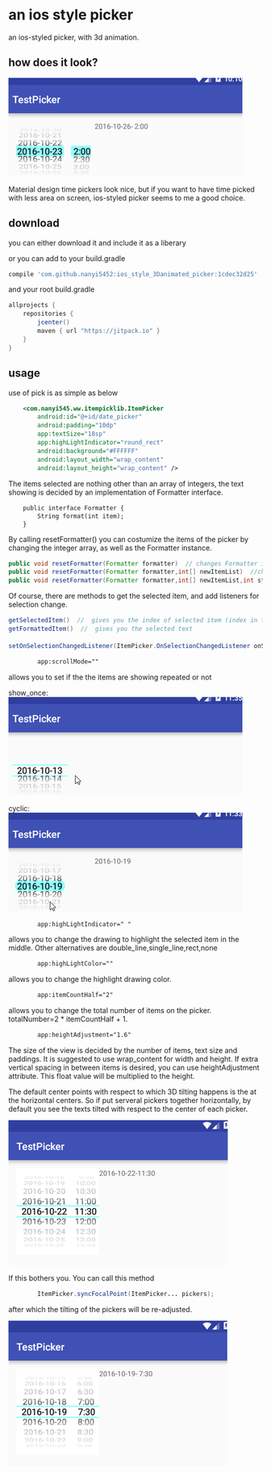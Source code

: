 # an ios style picker
an ios-styled picker, with 3d animation. 


how does it look?
--------
![](https://github.com/nanyi5452/ios_style_3Danimated_picker/blob/master/files/general_look.gif)

Material design time pickers look nice, but if you want to have time picked with less area on screen, ios-styled picker seems to me a good choice.



download 
--------
you can either download it and include it as a liberary

or you can add to your build.gradle
```groovy
compile 'com.github.nanyi5452:ios_style_3Danimated_picker:1cdec32d25'
```
and your root build.gradle
```groovy
allprojects {
    repositories {
        jcenter()
        maven { url "https://jitpack.io" }
    }
}
```




usage
--------
use of pick is as simple as below

```xml
    <com.nanyi545.ww.itempicklib.ItemPicker
        android:id="@+id/date_picker"
        android:padding="10dp"
        app:textSize="18sp"
        app:highLightIndicator="round_rect"
        android:background="#FFFFFF"
        android:layout_width="wrap_content"
        android:layout_height="wrap_content" />
```


The items selected are nothing other than an array of integers, the text showing is decided by an implementation of Formatter interface. 
```
    public interface Formatter {
        String format(int item);
    }
```




By calling resetFormatter() you can costumize the items of the picker by changing the integer array, as well as the Formatter instance. 

```java
public void resetFormatter(Formatter formatter)  // changes Formatter instance only.
public void resetFormatter(Formatter formatter,int[] newItemList)  //changes both Formatter and the int array.
public void resetFormatter(Formatter formatter,int[] newItemList,int startIndex)   //   you can specify initial item you want to select.
```



Of course, there are methods to get the selected item, and add listeners for selection change. 
```java
getSelectedItem()  //  gives you the index of selected item (index in the integer array)
getFormattedItem()  //  gives you the selected text 

setOnSelectionChangedListener(ItemPicker.OnSelectionChangedListener onSelectionChangedListener)  
```




```xml
        app:scrollMode=""    
```
allows you to set if the the items are showing repeated or not

show_once:                                                                            
![](https://github.com/nanyi5452/ios_style_3Danimated_picker/blob/master/files/once.gif)


cyclic:                                                                     
![](https://github.com/nanyi5452/ios_style_3Danimated_picker/blob/master/files/cyclic.gif)






```xml
        app:highLightIndicator=" "
```
allows you to change the drawing to highlight the selected item in the middle. Other alternatives are double_line,single_line,rect,none
```xml
        app:highLightColor=""
```
allows you to change the highlight drawing color.




```xml
        app:itemCountHalf="2"
```
allows you to change the total number of items on the picker. totalNumber=2 * itemCountHalf + 1.   



```xml
        app:heightAdjustment="1.6"
```
The size of the view is decided by the number of items, text size and paddings. It is suggested to use wrap_content for width and height. If extra vertical spacing in between items is desired, you can use heightAdjustment attribute. This float value will be multiplied to the height.




The default center points with respect to which 3D tilting happens is the at the horizontal centers. So if put serveral pickers together horizontally, by default you see the texts tilted with respect to the center of each picker.

![](https://github.com/nanyi5452/ios_style_3Danimated_picker/blob/master/files/unfocused.png)

If this bothers you. You can call this method

```java
        ItemPicker.syncFocalPoint(ItemPicker... pickers);
```

after which the tilting of the pickers will be re-adjusted.

![](https://github.com/nanyi5452/ios_style_3Danimated_picker/blob/master/files/focused.png)



